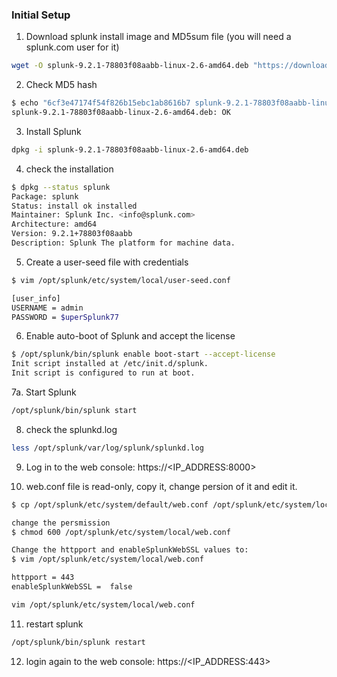 ### Initial Setup

1. Download splunk install image and MD5sum file (you will need a splunk.com user for it)
```bash
wget -O splunk-9.2.1-78803f08aabb-linux-2.6-amd64.deb "https://download.splunk.com/products/splunk/releases/9.2.1/linux/splunk-9.2.1-78803f08aabb-linux-2.6-amd64.deb"
```

2. Check MD5 hash
```bash
$ echo "6cf3e47174f54f826b15ebc1ab8616b7 splunk-9.2.1-78803f08aabb-linux-2.6-amd64.deb" | md5sum -c
splunk-9.2.1-78803f08aabb-linux-2.6-amd64.deb: OK
```

3. Install Splunk
```bash
dpkg -i splunk-9.2.1-78803f08aabb-linux-2.6-amd64.deb
```

4. check the installation
```bash
$ dpkg --status splunk
Package: splunk
Status: install ok installed
Maintainer: Splunk Inc. <info@splunk.com>
Architecture: amd64
Version: 9.2.1+78803f08aabb
Description: Splunk The platform for machine data.
```

5. Create a user-seed file with credentials
```bash
$ vim /opt/splunk/etc/system/local/user-seed.conf

[user_info]
USERNAME = admin
PASSWORD = $uperSplunk77
```

6. Enable auto-boot of Splunk and accept the license
```bash
$ /opt/splunk/bin/splunk enable boot-start --accept-license
Init script installed at /etc/init.d/splunk.
Init script is configured to run at boot.
```

7a. Start Splunk
```bash
/opt/splunk/bin/splunk start
```

8. check the splunkd.log
```bash
less /opt/splunk/var/log/splunk/splunkd.log
```

9. Log in to the web console:
https://<IP_ADDRESS:8000>

10. web.conf file is read-only, copy it, change persion of it and edit it.
```bash
$ cp /opt/splunk/etc/system/default/web.conf /opt/splunk/etc/system/local/web.conf

change the persmission
$ chmod 600 /opt/splunk/etc/system/local/web.conf

Change the httpport and enableSplunkWebSSL values to:
$ vim /opt/splunk/etc/system/local/web.conf

httpport = 443
enableSplunkWebSSL =  false 

vim /opt/splunk/etc/system/local/web.conf
```

11. restart splunk
```bash
/opt/splunk/bin/splunk restart
```

12. login again to the web console:
https://<IP_ADDRESS:443>
